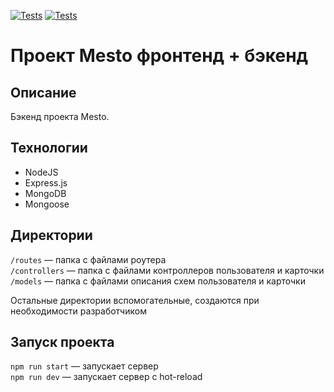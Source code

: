 [![Tests](https://github.com/Rafforty/express-mesto-gha/actions/workflows/tests-13-sprint.yml/badge.svg)](https://github.com/Rafforty/express-mesto-gha/actions/workflows/tests-13-sprint.yml) [![Tests](https://github.com/Rafforty/express-mesto-gha/actions/workflows/tests-14-sprint.yml/badge.svg)](https://github.com/Rafforty/express-mesto-gha/actions/workflows/tests-14-sprint.yml)
# Проект Mesto фронтенд + бэкенд

## Описание
Бэкенд проекта Mesto. 

## Технологии

- NodeJS
-  Express.js
-   MongoDB
-    Mongoose

## Директории

`/routes` — папка с файлами роутера  
`/controllers` — папка с файлами контроллеров пользователя и карточки   
`/models` — папка с файлами описания схем пользователя и карточки  
  
Остальные директории вспомогательные, создаются при необходимости разработчиком

## Запуск проекта

`npm run start` — запускает сервер   
`npm run dev` — запускает сервер с hot-reload
